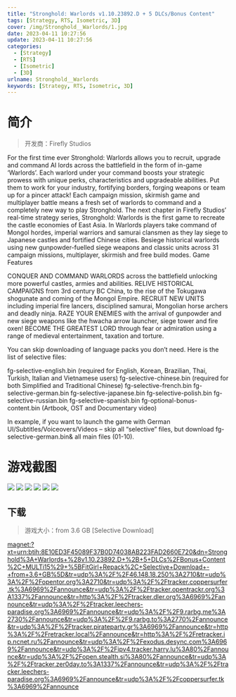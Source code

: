 ```yaml
---
title: "Stronghold: Warlords v1.10.23892.D + 5 DLCs/Bonus Content"
tags: [Strategy, RTS, Isometric, 3D]
cover: /img/Stronghold__Warlords/1.jpg
date: 2023-04-11 10:27:56
update: 2023-04-11 10:27:56
categories: 
  - [Strategy]
  - [RTS]
  - [Isometric]
  - [3D]
urlname: Stronghold__Warlords
keywords: [Strategy, RTS, Isometric, 3D]
---
```

# 简介

> 开发商：Firefly Studios

For the first time ever Stronghold: Warlords allows you to recruit, upgrade and command AI lords across the battlefield in the form of in-game ‘Warlords’. Each warlord under your command boosts your strategic prowess with unique perks, characteristics and upgradeable abilities. Put them to work for your industry, fortifying borders, forging weapons or team up for a pincer attack! Each campaign mission, skirmish game and multiplayer battle means a fresh set of warlords to command and a completely new way to play Stronghold.
The next chapter in Firefly Studios’ real-time strategy series, Stronghold: Warlords is the first game to recreate the castle economies of East Asia. In Warlords players take command of Mongol hordes, imperial warriors and samurai clansmen as they lay siege to Japanese castles and fortified Chinese cities. Besiege historical warlords using new gunpowder-fuelled siege weapons and classic units across 31 campaign missions, multiplayer, skirmish and free build modes.
Game Features

CONQUER AND COMMAND WARLORDS across the battlefield unlocking more powerful castles, armies and abilities.
RELIVE HISTORICAL CAMPAIGNS from 3rd century BC China, to the rise of the Tokugawa shogunate and coming of the Mongol Empire.
RECRUIT NEW UNITS including imperial fire lancers, disciplined samurai, Mongolian horse archers and deadly ninja.
RAZE YOUR ENEMIES with the arrival of gunpowder and new siege weapons like the hwacha arrow launcher, siege tower and fire oxen!
BECOME THE GREATEST LORD through fear or admiration using a range of medieval entertainment, taxation and torture.


You can skip downloading of language packs you don’t need. Here is the list of selective files:

fg-selective-english.bin (required for English, Korean, Brazilian, Thai, Turkish, Italian and Vietnamese users)
fg-selective-chinese.bin (required for both Simplified and Traditional Chinese)
fg-selective-french.bin
fg-selective-german.bin
fg-selective-japanese.bin
fg-selective-polish.bin
fg-selective-russian.bin
fg-selective-spanish.bin
fg-optional-bonus-content.bin (Artbook, OST and Documentary video)

In example, if you want to launch the game with German UI/Subtitles/Voiceovers/Videos  – skip all “selective” files, but download fg-selective-german.bin& all main files (01-10).

# 游戏截图

![](/img/Stronghold__Warlords/2.jpg)
![](/img/Stronghold__Warlords/3.jpg)
![](/img/Stronghold__Warlords/4.jpg)
![](/img/Stronghold__Warlords/5.jpg)
![](/img/Stronghold__Warlords/6.jpg)
![](/img/Stronghold__Warlords/7.jpg)


## 下载

> 游戏大小：from 3.6 GB [Selective Download]

[magnet:?xt=urn:btih:8E10ED3F45089F37B0D74038AB223FAD2660E720&amp;dn=Stronghold%3A+Warlords+%28v1.10.23892.D+%2B+5+DLCs%2FBonus+Content%2C+MULTi15%29+%5BFitGirl+Repack%2C+Selective+Download+-+from+3.6+GB%5D&amp;tr=udp%3A%2F%2F46.148.18.250%3A2710&amp;tr=udp%3A%2F%2Fopentor.org%3A2710&amp;tr=udp%3A%2F%2Ftracker.coppersurfer.tk%3A6969%2Fannounce&amp;tr=udp%3A%2F%2Ftracker.opentrackr.org%3A1337%2Fannounce&amp;tr=http%3A%2F%2Ftracker.dler.org%3A6969%2Fannounce&amp;tr=udp%3A%2F%2Ftracker.leechers-paradise.org%3A6969%2Fannounce&amp;tr=udp%3A%2F%2F9.rarbg.me%3A2730%2Fannounce&amp;tr=udp%3A%2F%2F9.rarbg.to%3A2770%2Fannounce&amp;tr=udp%3A%2F%2Ftracker.pirateparty.gr%3A6969%2Fannounce&amp;tr=http%3A%2F%2Fretracker.local%2Fannounce&amp;tr=http%3A%2F%2Fretracker.ip.ncnet.ru%2Fannounce&amp;tr=udp%3A%2F%2Fexodus.desync.com%3A6969%2Fannounce&amp;tr=udp%3A%2F%2Fipv4.tracker.harry.lu%3A80%2Fannounce&amp;tr=udp%3A%2F%2Fopen.stealth.si%3A80%2Fannounce&amp;tr=udp%3A%2F%2Ftracker.zer0day.to%3A1337%2Fannounce&amp;tr=udp%3A%2F%2Ftracker.leechers-paradise.org%3A6969%2Fannounce&amp;tr=udp%3A%2F%2Fcoppersurfer.tk%3A6969%2Fannounce](magnet:?xt=urn:btih:8E10ED3F45089F37B0D74038AB223FAD2660E720&amp;dn=Stronghold%3A+Warlords+%28v1.10.23892.D+%2B+5+DLCs%2FBonus+Content%2C+MULTi15%29+%5BFitGirl+Repack%2C+Selective+Download+-+from+3.6+GB%5D&amp;tr=udp%3A%2F%2F46.148.18.250%3A2710&amp;tr=udp%3A%2F%2Fopentor.org%3A2710&amp;tr=udp%3A%2F%2Ftracker.coppersurfer.tk%3A6969%2Fannounce&amp;tr=udp%3A%2F%2Ftracker.opentrackr.org%3A1337%2Fannounce&amp;tr=http%3A%2F%2Ftracker.dler.org%3A6969%2Fannounce&amp;tr=udp%3A%2F%2Ftracker.leechers-paradise.org%3A6969%2Fannounce&amp;tr=udp%3A%2F%2F9.rarbg.me%3A2730%2Fannounce&amp;tr=udp%3A%2F%2F9.rarbg.to%3A2770%2Fannounce&amp;tr=udp%3A%2F%2Ftracker.pirateparty.gr%3A6969%2Fannounce&amp;tr=http%3A%2F%2Fretracker.local%2Fannounce&amp;tr=http%3A%2F%2Fretracker.ip.ncnet.ru%2Fannounce&amp;tr=udp%3A%2F%2Fexodus.desync.com%3A6969%2Fannounce&amp;tr=udp%3A%2F%2Fipv4.tracker.harry.lu%3A80%2Fannounce&amp;tr=udp%3A%2F%2Fopen.stealth.si%3A80%2Fannounce&amp;tr=udp%3A%2F%2Ftracker.zer0day.to%3A1337%2Fannounce&amp;tr=udp%3A%2F%2Ftracker.leechers-paradise.org%3A6969%2Fannounce&amp;tr=udp%3A%2F%2Fcoppersurfer.tk%3A6969%2Fannounce)